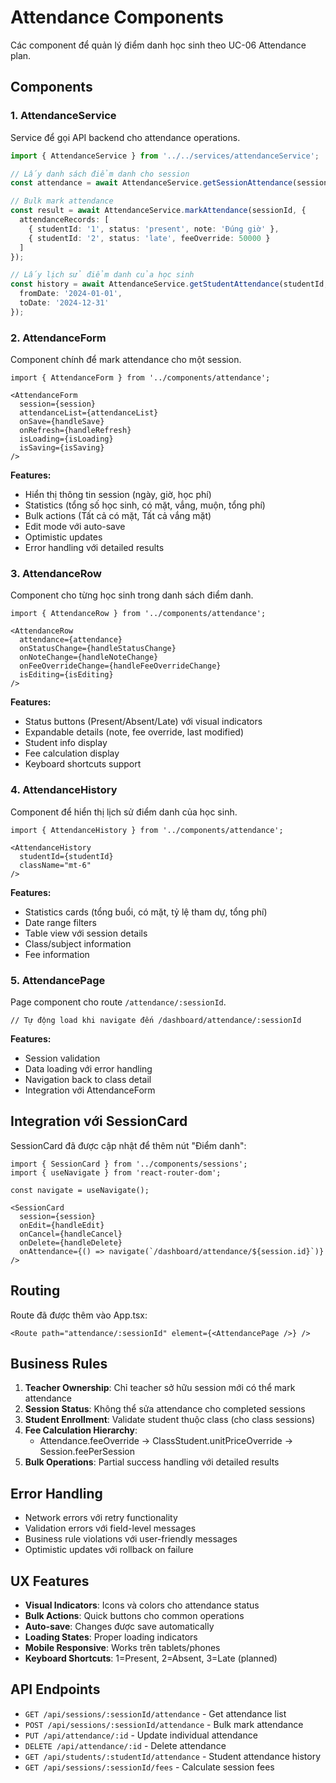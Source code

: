 # Attendance Components

Các component để quản lý điểm danh học sinh theo UC-06 Attendance plan.

## Components

### 1. AttendanceService
Service để gọi API backend cho attendance operations.

```typescript
import { AttendanceService } from '../../services/attendanceService';

// Lấy danh sách điểm danh cho session
const attendance = await AttendanceService.getSessionAttendance(sessionId);

// Bulk mark attendance
const result = await AttendanceService.markAttendance(sessionId, {
  attendanceRecords: [
    { studentId: '1', status: 'present', note: 'Đúng giờ' },
    { studentId: '2', status: 'late', feeOverride: 50000 }
  ]
});

// Lấy lịch sử điểm danh của học sinh
const history = await AttendanceService.getStudentAttendance(studentId, {
  fromDate: '2024-01-01',
  toDate: '2024-12-31'
});
```

### 2. AttendanceForm
Component chính để mark attendance cho một session.

```tsx
import { AttendanceForm } from '../components/attendance';

<AttendanceForm
  session={session}
  attendanceList={attendanceList}
  onSave={handleSave}
  onRefresh={handleRefresh}
  isLoading={isLoading}
  isSaving={isSaving}
/>
```

**Features:**
- Hiển thị thông tin session (ngày, giờ, học phí)
- Statistics (tổng số học sinh, có mặt, vắng, muộn, tổng phí)
- Bulk actions (Tất cả có mặt, Tất cả vắng mặt)
- Edit mode với auto-save
- Optimistic updates
- Error handling với detailed results

### 3. AttendanceRow
Component cho từng học sinh trong danh sách điểm danh.

```tsx
import { AttendanceRow } from '../components/attendance';

<AttendanceRow
  attendance={attendance}
  onStatusChange={handleStatusChange}
  onNoteChange={handleNoteChange}
  onFeeOverrideChange={handleFeeOverrideChange}
  isEditing={isEditing}
/>
```

**Features:**
- Status buttons (Present/Absent/Late) với visual indicators
- Expandable details (note, fee override, last modified)
- Student info display
- Fee calculation display
- Keyboard shortcuts support

### 4. AttendanceHistory
Component để hiển thị lịch sử điểm danh của học sinh.

```tsx
import { AttendanceHistory } from '../components/attendance';

<AttendanceHistory
  studentId={studentId}
  className="mt-6"
/>
```

**Features:**
- Statistics cards (tổng buổi, có mặt, tỷ lệ tham dự, tổng phí)
- Date range filters
- Table view với session details
- Class/subject information
- Fee information

### 5. AttendancePage
Page component cho route `/attendance/:sessionId`.

```tsx
// Tự động load khi navigate đến /dashboard/attendance/:sessionId
```

**Features:**
- Session validation
- Data loading với error handling
- Navigation back to class detail
- Integration với AttendanceForm

## Integration với SessionCard

SessionCard đã được cập nhật để thêm nút "Điểm danh":

```tsx
import { SessionCard } from '../components/sessions';
import { useNavigate } from 'react-router-dom';

const navigate = useNavigate();

<SessionCard
  session={session}
  onEdit={handleEdit}
  onCancel={handleCancel}
  onDelete={handleDelete}
  onAttendance={() => navigate(`/dashboard/attendance/${session.id}`)}
/>
```

## Routing

Route đã được thêm vào App.tsx:

```tsx
<Route path="attendance/:sessionId" element={<AttendancePage />} />
```

## Business Rules

1. **Teacher Ownership**: Chỉ teacher sở hữu session mới có thể mark attendance
2. **Session Status**: Không thể sửa attendance cho completed sessions
3. **Student Enrollment**: Validate student thuộc class (cho class sessions)
4. **Fee Calculation Hierarchy**: 
   - Attendance.feeOverride → ClassStudent.unitPriceOverride → Session.feePerSession
5. **Bulk Operations**: Partial success handling với detailed results

## Error Handling

- Network errors với retry functionality
- Validation errors với field-level messages
- Business rule violations với user-friendly messages
- Optimistic updates với rollback on failure

## UX Features

- **Visual Indicators**: Icons và colors cho attendance status
- **Bulk Actions**: Quick buttons cho common operations
- **Auto-save**: Changes được save automatically
- **Loading States**: Proper loading indicators
- **Mobile Responsive**: Works trên tablets/phones
- **Keyboard Shortcuts**: 1=Present, 2=Absent, 3=Late (planned)

## API Endpoints

- `GET /api/sessions/:sessionId/attendance` - Get attendance list
- `POST /api/sessions/:sessionId/attendance` - Bulk mark attendance
- `PUT /api/attendance/:id` - Update individual attendance
- `DELETE /api/attendance/:id` - Delete attendance
- `GET /api/students/:studentId/attendance` - Student attendance history
- `GET /api/sessions/:sessionId/fees` - Calculate session fees
